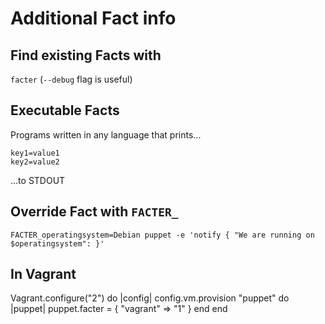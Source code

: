 
# Additional Fact info


## Find existing Facts with

`facter` (`--debug` flag is useful)

## Executable Facts

Programs written in any language that prints... 

    key1=value1
    key2=value2

...to STDOUT


## Override Fact with `FACTER_`

    FACTER_operatingsystem=Debian puppet -e 'notify { "We are running on $operatingsystem": }'


## In Vagrant

Vagrant.configure("2") do |config|
  config.vm.provision "puppet" do |puppet|
    puppet.facter = {
      "vagrant" => "1"
    }
  end
end


